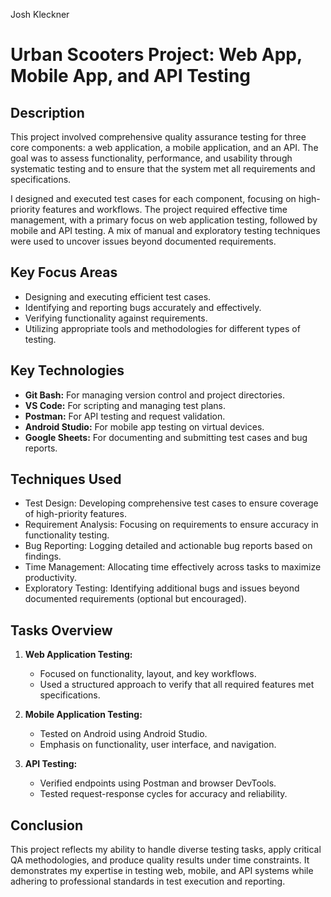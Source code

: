 Josh Kleckner

# Urban Scooters Project: Web App, Mobile App, and API Testing

## Description  
This project involved comprehensive quality assurance testing for three core components: a web application, a mobile application, and an API. The goal was to assess functionality, performance, and usability through systematic testing and to ensure that the system met all requirements and specifications.

I designed and executed test cases for each component, focusing on high-priority features and workflows. The project required effective time management, with a primary focus on web application testing, followed by mobile and API testing. A mix of manual and exploratory testing techniques were used to uncover issues beyond documented requirements.

## Key Focus Areas
- Designing and executing efficient test cases.  
- Identifying and reporting bugs accurately and effectively.  
- Verifying functionality against requirements.  
- Utilizing appropriate tools and methodologies for different types of testing.  

## Key Technologies
- **Git Bash:** For managing version control and project directories.  
- **VS Code:** For scripting and managing test plans.  
- **Postman:** For API testing and request validation.  
- **Android Studio:** For mobile app testing on virtual devices.  
- **Google Sheets:** For documenting and submitting test cases and bug reports.  

## Techniques Used 
- Test Design: Developing comprehensive test cases to ensure coverage of high-priority features.  
- Requirement Analysis: Focusing on requirements to ensure accuracy in functionality testing.  
- Bug Reporting: Logging detailed and actionable bug reports based on findings.  
- Time Management: Allocating time effectively across tasks to maximize productivity.  
- Exploratory Testing: Identifying additional bugs and issues beyond documented requirements (optional but encouraged).  

## Tasks Overview

1. **Web Application Testing:**  
   - Focused on functionality, layout, and key workflows.  
   - Used a structured approach to verify that all required features met specifications.  

2. **Mobile Application Testing:**  
   - Tested on Android using Android Studio.  
   - Emphasis on functionality, user interface, and navigation.  

3. **API Testing:**  
   - Verified endpoints using Postman and browser DevTools.  
   - Tested request-response cycles for accuracy and reliability.  

## Conclusion

This project reflects my ability to handle diverse testing tasks, apply critical QA methodologies, and produce quality results under time constraints. It demonstrates my expertise in testing web, mobile, and API systems while adhering to professional standards in test execution and reporting.
